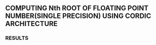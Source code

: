 ## COMPUTING Nth ROOT OF FLOATING POINT NUMBER(SINGLE PRECISION) USING CORDIC ARCHITECTURE

### RESULTS
